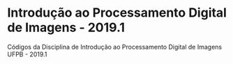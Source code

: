 # Introdução ao Processamento Digital de Imagens - 2019.1

Códigos da Disciplina de Introdução ao Processamento Digital de Imagens UFPB - 2019.1
